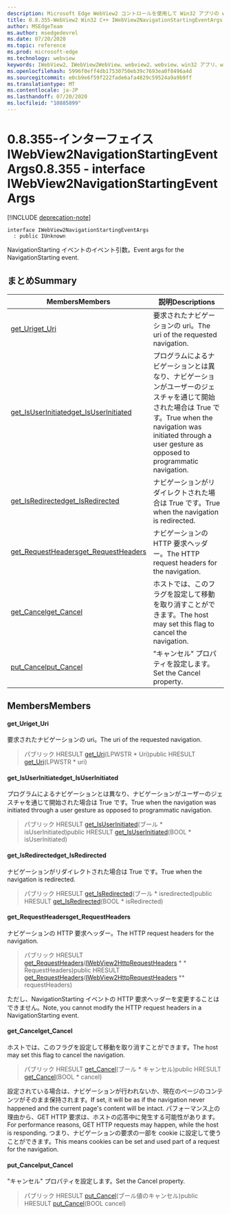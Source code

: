 ```yaml
---
description: Microsoft Edge WebView2 コントロールを使用して Win32 アプリの web コンテンツをホストする
title: 0.8.355-WebView2 Win32 C++ IWebView2NavigationStartingEventArgs
author: MSEdgeTeam
ms.author: msedgedevrel
ms.date: 07/20/2020
ms.topic: reference
ms.prod: microsoft-edge
ms.technology: webview
keywords: IWebView2、IWebView2WebView、webview2、webview、win32 アプリ、win32、edge
ms.openlocfilehash: 5996f0eff4db17530750eb39c7693ea0f8496a4d
ms.sourcegitcommit: e0cb9e6f59f222fade6afa4829c59524a9a9b9ff
ms.translationtype: MT
ms.contentlocale: ja-JP
ms.lasthandoff: 07/20/2020
ms.locfileid: "10885899"
---
```

# <span data-ttu-id="2ebd5-104">0.8.355-インターフェイス IWebView2NavigationStartingEventArgs</span><span class="sxs-lookup"><span data-stu-id="2ebd5-104">0.8.355 - interface IWebView2NavigationStartingEventArgs</span></span> 

[!INCLUDE [deprecation-note](../../includes/deprecation-note.md)]

```
interface IWebView2NavigationStartingEventArgs
  : public IUnknown
```

<span data-ttu-id="2ebd5-105">NavigationStarting イベントのイベント引数。</span><span class="sxs-lookup"><span data-stu-id="2ebd5-105">Event args for the NavigationStarting event.</span></span>

## <span data-ttu-id="2ebd5-106">まとめ</span><span class="sxs-lookup"><span data-stu-id="2ebd5-106">Summary</span></span>

 <span data-ttu-id="2ebd5-107">Members</span><span class="sxs-lookup"><span data-stu-id="2ebd5-107">Members</span></span>                        | <span data-ttu-id="2ebd5-108">説明</span><span class="sxs-lookup"><span data-stu-id="2ebd5-108">Descriptions</span></span>
--------------------------------|---------------------------------------------
[<span data-ttu-id="2ebd5-109">get_Uri</span><span class="sxs-lookup"><span data-stu-id="2ebd5-109">get_Uri</span></span>](#get_uri) | <span data-ttu-id="2ebd5-110">要求されたナビゲーションの uri。</span><span class="sxs-lookup"><span data-stu-id="2ebd5-110">The uri of the requested navigation.</span></span>
[<span data-ttu-id="2ebd5-111">get_IsUserInitiated</span><span class="sxs-lookup"><span data-stu-id="2ebd5-111">get_IsUserInitiated</span></span>](#get_isuserinitiated) | <span data-ttu-id="2ebd5-112">プログラムによるナビゲーションとは異なり、ナビゲーションがユーザーのジェスチャを通じて開始された場合は True です。</span><span class="sxs-lookup"><span data-stu-id="2ebd5-112">True when the navigation was initiated through a user gesture as opposed to programmatic navigation.</span></span>
[<span data-ttu-id="2ebd5-113">get_IsRedirected</span><span class="sxs-lookup"><span data-stu-id="2ebd5-113">get_IsRedirected</span></span>](#get_isredirected) | <span data-ttu-id="2ebd5-114">ナビゲーションがリダイレクトされた場合は True です。</span><span class="sxs-lookup"><span data-stu-id="2ebd5-114">True when the navigation is redirected.</span></span>
[<span data-ttu-id="2ebd5-115">get_RequestHeaders</span><span class="sxs-lookup"><span data-stu-id="2ebd5-115">get_RequestHeaders</span></span>](#get_requestheaders) | <span data-ttu-id="2ebd5-116">ナビゲーションの HTTP 要求ヘッダー。</span><span class="sxs-lookup"><span data-stu-id="2ebd5-116">The HTTP request headers for the navigation.</span></span>
[<span data-ttu-id="2ebd5-117">get_Cancel</span><span class="sxs-lookup"><span data-stu-id="2ebd5-117">get_Cancel</span></span>](#get_cancel) | <span data-ttu-id="2ebd5-118">ホストでは、このフラグを設定して移動を取り消すことができます。</span><span class="sxs-lookup"><span data-stu-id="2ebd5-118">The host may set this flag to cancel the navigation.</span></span>
[<span data-ttu-id="2ebd5-119">put_Cancel</span><span class="sxs-lookup"><span data-stu-id="2ebd5-119">put_Cancel</span></span>](#put_cancel) | <span data-ttu-id="2ebd5-120">"キャンセル" プロパティを設定します。</span><span class="sxs-lookup"><span data-stu-id="2ebd5-120">Set the Cancel property.</span></span>

## <span data-ttu-id="2ebd5-121">Members</span><span class="sxs-lookup"><span data-stu-id="2ebd5-121">Members</span></span>

#### <span data-ttu-id="2ebd5-122">get_Uri</span><span class="sxs-lookup"><span data-stu-id="2ebd5-122">get_Uri</span></span> 

<span data-ttu-id="2ebd5-123">要求されたナビゲーションの uri。</span><span class="sxs-lookup"><span data-stu-id="2ebd5-123">The uri of the requested navigation.</span></span>

> <span data-ttu-id="2ebd5-124">パブリック HRESULT [get_Uri](#get_uri)(LPWSTR \* Uri)</span><span class="sxs-lookup"><span data-stu-id="2ebd5-124">public HRESULT [get_Uri](#get_uri)(LPWSTR \* uri)</span></span>

#### <span data-ttu-id="2ebd5-125">get_IsUserInitiated</span><span class="sxs-lookup"><span data-stu-id="2ebd5-125">get_IsUserInitiated</span></span> 

<span data-ttu-id="2ebd5-126">プログラムによるナビゲーションとは異なり、ナビゲーションがユーザーのジェスチャを通じて開始された場合は True です。</span><span class="sxs-lookup"><span data-stu-id="2ebd5-126">True when the navigation was initiated through a user gesture as opposed to programmatic navigation.</span></span>

> <span data-ttu-id="2ebd5-127">パブリック HRESULT [get_IsUserInitiated](#get_isuserinitiated)(ブール \* isUserInitiated)</span><span class="sxs-lookup"><span data-stu-id="2ebd5-127">public HRESULT [get_IsUserInitiated](#get_isuserinitiated)(BOOL \* isUserInitiated)</span></span>

#### <span data-ttu-id="2ebd5-128">get_IsRedirected</span><span class="sxs-lookup"><span data-stu-id="2ebd5-128">get_IsRedirected</span></span> 

<span data-ttu-id="2ebd5-129">ナビゲーションがリダイレクトされた場合は True です。</span><span class="sxs-lookup"><span data-stu-id="2ebd5-129">True when the navigation is redirected.</span></span>

> <span data-ttu-id="2ebd5-130">パブリック HRESULT [get_IsRedirected](#get_isredirected)(ブール \* isredirected)</span><span class="sxs-lookup"><span data-stu-id="2ebd5-130">public HRESULT [get_IsRedirected](#get_isredirected)(BOOL \* isRedirected)</span></span>

#### <span data-ttu-id="2ebd5-131">get_RequestHeaders</span><span class="sxs-lookup"><span data-stu-id="2ebd5-131">get_RequestHeaders</span></span> 

<span data-ttu-id="2ebd5-132">ナビゲーションの HTTP 要求ヘッダー。</span><span class="sxs-lookup"><span data-stu-id="2ebd5-132">The HTTP request headers for the navigation.</span></span>

> <span data-ttu-id="2ebd5-133">パブリック HRESULT [get_RequestHeaders](#get_requestheaders)([IWebView2HttpRequestHeaders](IWebView2HttpRequestHeaders.md) \* \* RequestHeaders)</span><span class="sxs-lookup"><span data-stu-id="2ebd5-133">public HRESULT [get_RequestHeaders](#get_requestheaders)([IWebView2HttpRequestHeaders](IWebView2HttpRequestHeaders.md) \*\* requestHeaders)</span></span>

<span data-ttu-id="2ebd5-134">ただし、NavigationStarting イベントの HTTP 要求ヘッダーを変更することはできません。</span><span class="sxs-lookup"><span data-stu-id="2ebd5-134">Note, you cannot modify the HTTP request headers in a NavigationStarting event.</span></span>

#### <span data-ttu-id="2ebd5-135">get_Cancel</span><span class="sxs-lookup"><span data-stu-id="2ebd5-135">get_Cancel</span></span> 

<span data-ttu-id="2ebd5-136">ホストでは、このフラグを設定して移動を取り消すことができます。</span><span class="sxs-lookup"><span data-stu-id="2ebd5-136">The host may set this flag to cancel the navigation.</span></span>

> <span data-ttu-id="2ebd5-137">パブリック HRESULT [get_Cancel](#get_cancel)(ブール \* キャンセル)</span><span class="sxs-lookup"><span data-stu-id="2ebd5-137">public HRESULT [get_Cancel](#get_cancel)(BOOL \* cancel)</span></span>

<span data-ttu-id="2ebd5-138">設定されている場合は、ナビゲーションが行われないか、現在のページのコンテンツがそのまま保持されます。</span><span class="sxs-lookup"><span data-stu-id="2ebd5-138">If set, it will be as if the navigation never happened and the current page's content will be intact.</span></span> <span data-ttu-id="2ebd5-139">パフォーマンス上の理由から、GET HTTP 要求は、ホストの応答中に発生する可能性があります。</span><span class="sxs-lookup"><span data-stu-id="2ebd5-139">For performance reasons, GET HTTP requests may happen, while the host is responding.</span></span> <span data-ttu-id="2ebd5-140">つまり、ナビゲーションの要求の一部を cookie に設定して使うことができます。</span><span class="sxs-lookup"><span data-stu-id="2ebd5-140">This means cookies can be set and used part of a request for the navigation.</span></span>

#### <span data-ttu-id="2ebd5-141">put_Cancel</span><span class="sxs-lookup"><span data-stu-id="2ebd5-141">put_Cancel</span></span> 

<span data-ttu-id="2ebd5-142">"キャンセル" プロパティを設定します。</span><span class="sxs-lookup"><span data-stu-id="2ebd5-142">Set the Cancel property.</span></span>

> <span data-ttu-id="2ebd5-143">パブリック HRESULT [put_Cancel](#put_cancel)(ブール値のキャンセル)</span><span class="sxs-lookup"><span data-stu-id="2ebd5-143">public HRESULT [put_Cancel](#put_cancel)(BOOL cancel)</span></span>


